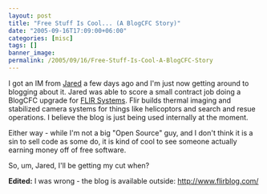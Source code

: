 ```yaml
---
layout: post
title: "Free Stuff Is Cool... (A BlogCFC Story)"
date: "2005-09-16T17:09:00+06:00"
categories: [misc]
tags: []
banner_image: 
permalink: /2005/09/16/Free-Stuff-Is-Cool-A-BlogCFC-Story
---
```


I got an IM from <a href="http://www.web-relevant.com/blogs/cfobjective/index.cfm">Jared</a> a few days ago and I'm just now getting around to blogging about it. Jared was able to score a small contract job doing a BlogCFC upgrade for <a href="http://www.flir.com/">FLIR Systems</a>. Flir builds thermal imaging and stabilized camera systems for things like helicoptors and search and resue operations. I believe the blog is just being used internally at the moment.

Either way - while I'm not a big "Open Source" guy, and I don't think it is a sin to sell code as some do, it is kind of cool to see someone actually earning money off of free software.

So, um, Jared, I'll be getting my cut when?

<b>Edited:</b> I was wrong - the blog is available outside: <a href="http://www.flirblog.com/">http://www.flirblog.com/</a>